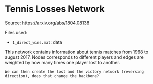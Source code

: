 # Tennis Losses Network

Source: <https://arxiv.org/abs/1804.08138>

Files used:
- `1_direct_wins.mat`: data


This network contains information about tennis matches from 1968 to august 2017. Nodes corresponds to different players and edges are weighted by how many times one player lost to another.

```{toggle}
We can then create the lost and the victory network (reversing direction), does that change the backbone?
```

